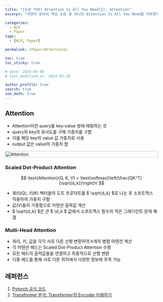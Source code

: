```yaml
---
title: "[논문 리뷰] Attention Is All You Need[2]: Attention"
excerpt: "자연어 분야의 핵심 논문 중 하나인 Attention Is All You Need을 리뷰한다. 어텐션 알고리즘과 모델 아키택처를 그림과 코드를 통해 이해하고, 병렬성 관점에서 살펴본다." # 주요 내용

categories:
  - NLP
  - Paper
tags:
  - [NLP, Paper]

permalink: /Paper/Attention2/

toc: true
toc_sticky: true

# date: 2024-05-08
# last_modified_at: 2024-05-20

author_profile: true
search: true
use_math: true
---
```


## Attention

- Attention이란 query를 key-value 쌍에 매핑하는 것
- query와 key의 유사도를 구해 가중치를 구함
- 이를 해당 key의 value 값 가중치로 사용
- output 값은 value의 가중치 합

<div style="display: flex; justify-content: space-around;">
    <img src="{{site.url}}/assets/images/posts_img/2024-05-20-1/SelfAttention.png" alt="Attention" style="width: 100%;"/>
</div>

### Scaled Dot-Product Attention
<div align="center">
$$ \text{Attention}(Q, K, V) = \text{softmax}\left(\frac{QK^T}{\sqrt{d_k}}\right)V $$
</div>

- 쿼리(Q), 키(K) 벡터들의 도트 프로덕트를 $ \sqrt{d_k} $로 나눈 후 소프트맥스 적용하여 가중치 구함
- 값(V)들의 가중합으로 어텐션 출력값 계산
- $ \sqrt{d_k} $은 큰 $ \d_k $ 값에서 소프트맥스 함수의 작은 그래디언트 문제 해결

### Multi-Head Attention

- 쿼리, 키, 값을 각각 서로 다른 선형 변환하여 h개의 병렬 어텐션 계산
- 각 어텐션 헤드는 Scaled Dot-Product Attention 수행
- 모든 헤드의 출력값들을 연결하고 최종적으로 선형 변환
- 다중 헤드를 통해 서로 다른 위치에서 다양한 정보에 주목 가능 

## 레퍼런스

1. [Pytorch 공식 코드](https://pytorch.org/docs/stable/_modules/torch/nn/modules/transformer.html#Transformer) 
2. [Transformer 분석: Transformer의 Encoder 이해하기](https://moon-walker.medium.com/transformer-%EB%B6%84%EC%84%9D-2-transformer%EC%9D%98-encoder-%EC%9D%B4%ED%95%B4%ED%95%98%EA%B8%B0-1edecc2ad5d4)